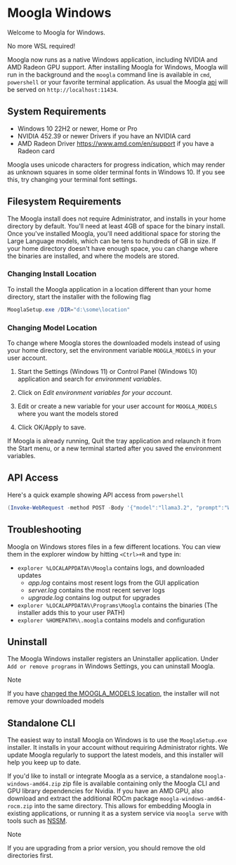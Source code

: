 # Moogla Windows

Welcome to Moogla for Windows.

No more WSL required!

Moogla now runs as a native Windows application, including NVIDIA and AMD Radeon GPU support.
After installing Moogla for Windows, Moogla will run in the background and
the `moogla` command line is available in `cmd`, `powershell` or your favorite
terminal application. As usual the Moogla [api](./api.md) will be served on
`http://localhost:11434`.

## System Requirements

* Windows 10 22H2 or newer, Home or Pro
* NVIDIA 452.39 or newer Drivers if you have an NVIDIA card
* AMD Radeon Driver https://www.amd.com/en/support if you have a Radeon card

Moogla uses unicode characters for progress indication, which may render as unknown squares in some older terminal fonts in Windows 10. If you see this, try changing your terminal font settings.

## Filesystem Requirements

The Moogla install does not require Administrator, and installs in your home directory by default.  You'll need at least 4GB of space for the binary install.  Once you've installed Moogla, you'll need additional space for storing the Large Language models, which can be tens to hundreds of GB in size.  If your home directory doesn't have enough space, you can change where the binaries are installed, and where the models are stored.

### Changing Install Location

To install the Moogla application in a location different than your home directory, start the installer with the following flag

```powershell
MooglaSetup.exe /DIR="d:\some\location"
```

### Changing Model Location

To change where Moogla stores the downloaded models instead of using your home directory, set the environment variable `MOOGLA_MODELS` in your user account.

1. Start the Settings (Windows 11) or Control Panel (Windows 10) application and search for _environment variables_.

2. Click on _Edit environment variables for your account_.

3. Edit or create a new variable for your user account for `MOOGLA_MODELS` where you want the models stored

4. Click OK/Apply to save.

If Moogla is already running, Quit the tray application and relaunch it from the Start menu, or a new terminal started after you saved the environment variables.

## API Access

Here's a quick example showing API access from `powershell`

```powershell
(Invoke-WebRequest -method POST -Body '{"model":"llama3.2", "prompt":"Why is the sky blue?", "stream": false}' -uri http://localhost:11434/api/generate ).Content | ConvertFrom-json
```

## Troubleshooting

Moogla on Windows stores files in a few different locations.  You can view them in
the explorer window by hitting `<Ctrl>+R` and type in:
- `explorer %LOCALAPPDATA%\Moogla` contains logs, and downloaded updates
    - *app.log* contains most resent logs from the GUI application
    - *server.log* contains the most recent server logs
    - *upgrade.log* contains log output for upgrades
- `explorer %LOCALAPPDATA%\Programs\Moogla` contains the binaries (The installer adds this to your user PATH)
- `explorer %HOMEPATH%\.moogla` contains models and configuration

## Uninstall

The Moogla Windows installer registers an Uninstaller application.  Under `Add or remove programs` in Windows Settings, you can uninstall Moogla.

> [!NOTE]
> If you have [changed the MOOGLA_MODELS location](#changing-model-location), the installer will not remove your downloaded models


## Standalone CLI

The easiest way to install Moogla on Windows is to use the `MooglaSetup.exe`
installer. It installs in your account without requiring Administrator rights.
We update Moogla regularly to support the latest models, and this installer will
help you keep up to date.

If you'd like to install or integrate Moogla as a service, a standalone
`moogla-windows-amd64.zip` zip file is available containing only the Moogla CLI
and GPU library dependencies for Nvidia.  If you have an AMD GPU, also download
and extract the additional ROCm package `moogla-windows-amd64-rocm.zip` into the
same directory.  This allows for embedding Moogla in existing applications, or
running it as a system service via `moogla serve` with tools such as
[NSSM](https://nssm.cc/). 

> [!NOTE]  
> If you are upgrading from a prior version, you should remove the old directories first.
